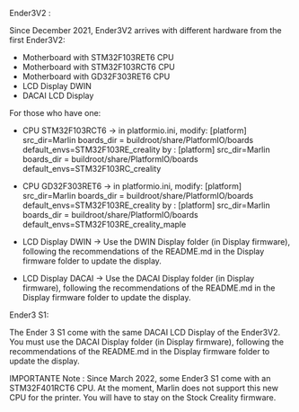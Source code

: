 Ender3V2 :

Since December 2021, Ender3V2 arrives with different hardware from the first Ender3V2:

- Motherboard with STM32F103RET6 CPU
- Motherboard with STM32F103RCT6 CPU
- Motherboard with GD32F303RET6 CPU
- LCD Display DWIN
- DACAI LCD Display

For those who have one:

- CPU STM32F103RCT6 ->
in platformio.ini, modify:
    [platform]
    src_dir=Marlin
    boards_dir = buildroot/share/PlatformIO/boards
    default_envs=STM32F103RE_creality
by :
    [platform]
    src_dir=Marlin
    boards_dir = buildroot/share/PlatformIO/boards
    default_envs=STM32F103RC_creality

- CPU GD32F303RET6 ->
in platformio.ini, modify:
    [platform]
    src_dir=Marlin
    boards_dir = buildroot/share/PlatformIO/boards
    default_envs=STM32F103RE_creality
by :
    [platform]
    src_dir=Marlin
    boards_dir = buildroot/share/PlatformIO/boards
    default_envs=STM32F103RE_creality_maple

- LCD Display DWIN ->
    Use the DWIN Display folder (in Display firmware), following the recommendations of the README.md in the Display firmware folder to update the display.

- LCD Display DACAI ->
    Use the DACAI Display folder (in Display firmware), following the recommendations of the README.md in the Display firmware folder to update the display.


Ender3 S1:

The Ender 3 S1 come with the same DACAI LCD Display of the Ender3V2. You must use the DACAI Display folder (in Display firmware), following the recommendations of the README.md in the Display firmware folder to update the display.

IMPORTANTE Note : Since March 2022, some Ender3 S1 come with an STM32F401RCT6 CPU. At the moment, Marlin does not support this new CPU for the printer. You will have to stay on the Stock Creality firmware.

